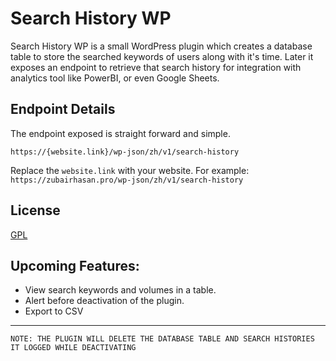 # Search History WP
Search History WP is a small WordPress plugin which creates a database table to store the searched keywords of users along with it's time. Later it exposes an endpoint to retrieve that search history for integration with analytics tool like PowerBI, or even Google Sheets.

## Endpoint Details
The endpoint exposed is straight forward and simple.
```
https://{website.link}/wp-json/zh/v1/search-history
```
Replace the `website.link` with your website. For example: `https://zubairhasan.pro/wp-json/zh/v1/search-history`

## License
[GPL](https://www.gnu.org/licenses/gpl-2.0.html)

## Upcoming Features:
- View search keywords and volumes in a table.
- Alert before deactivation of the plugin.
- Export to CSV
***
```
NOTE: THE PLUGIN WILL DELETE THE DATABASE TABLE AND SEARCH HISTORIES IT LOGGED WHILE DEACTIVATING
```